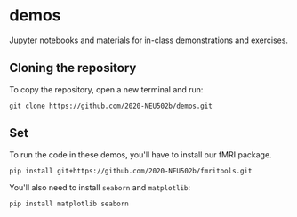 # demos

Jupyter notebooks and materials for in-class demonstrations and exercises.

## Cloning the repository

To copy the repository, open a new terminal and run:

```
git clone https://github.com/2020-NEU502b/demos.git
```

## Set

To run the code in these demos, you'll have to install our fMRI package.

```
pip install git+https://github.com/2020-NEU502b/fmritools.git
```

You'll also need to install `seaborn` and `matplotlib`:
```
pip install matplotlib seaborn
```

